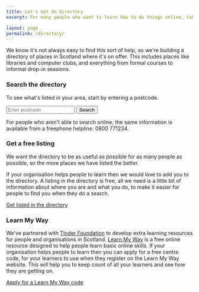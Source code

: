 ```yaml
---
title: Let's Get On directory
excerpt: For many people who want to learn how to do things online, taking the first step is easier if there's someone else around to lend a helping hand.

layout: page
permalink: /directory/
---
```


We know it's not always easy to find this sort of help, so we're building a directory of places in Scotland where it's on offer. This includes places like libraries and computer clubs, and everything from formal courses to informal drop-in sessions.

### Search the directory

To see what's listed in your area, start by entering a postcode.

<form class="form-inline form-front" role="form" action="http://letsgeton.digitalscotland.org/Search" method="GET">
  <input type="text" class="form-control input-lg" id="postcode" name="geo.postcode" placeholder="Enter postcode">
  <button type="submit" class="btn btn-primary btn-lg">Search</button>
</form>

For people who aren't able to search online, the same information is available from a freephone helpline: 0800 771234.

### Get a free listing

We want the directory to be as useful as possible for as many people as possible, so the more places we have listed the better.

If your organisation helps people to learn then we would love to add you to the directory. A listing in the directory is free, all we need is a little bit of information about where you are and what you do, to make it easier for people to find you when they do a search.

<a href="http://letsgeton.digitalscotland.org/SignUp/create" class="btn btn-primary btn-lg">Get listed in the directory</a>

### Learn My Way

We've partnered with [Tinder Foundation](http://www.tinderfoundation.org) to develop extra learning resources for people and organisations in Scotland. [Learn My Way](http://scotland.learnmyway.com) is a free online resource designed to help people learn basic online skills. If your organisation helps people to learn then you can apply for a free centre code, for your learners to use when they register on the Learn My Way website. This will help you to keep count of all your learners and see how they are getting on.

<a href="http://letsgeton.digitalscotland.org/SignUp/create" class="btn btn-primary btn-lg">Apply for a Learn My Way code</a>